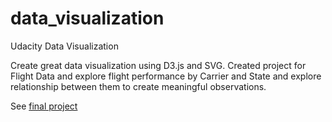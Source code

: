 # data_visualization
Udacity Data Visualization

Create great data visualization using D3.js and SVG.  Created project for Flight Data and explore flight performance by Carrier and State and explore relationship between them to create meaningful observations.


See <a href="http://bl.ocks.org/maurocas17/e98bc3062035c2629bab"> final project</a>
